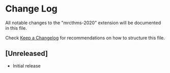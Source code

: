 # Change Log

All notable changes to the "mrcthms-2020" extension will be documented in this file.

Check [Keep a Changelog](http://keepachangelog.com/) for recommendations on how to structure this file.

## [Unreleased]

- Initial release
